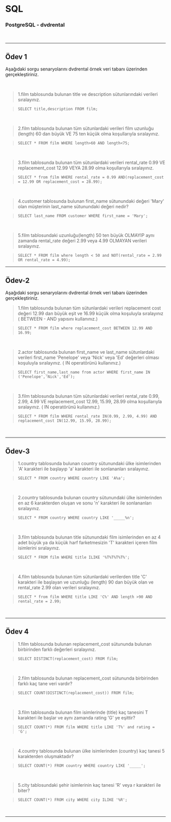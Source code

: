 # SQL

### PostgreSQL - dvdrental

<br>
<hr>

## Ödev 1

Aşağıdaki sorgu senaryolarını dvdrental örnek veri tabanı üzerinden gerçekleştiriniz.

<br>

> 1.film tablosunda bulunan title ve description sütunlarındaki verileri sıralayınız. 

>`SELECT title,description FROM film;`


<br>

> 2.film tablosunda bulunan tüm sütunlardaki verileri film uzunluğu (length) 60 dan büyük VE 75 ten küçük olma koşullarıyla sıralayınız.

> `SELECT * FROM film WHERE length>60 AND length<75;`

<br>

> 3.film tablosunda bulunan tüm sütunlardaki verileri rental_rate 0.99 VE replacement_cost 12.99 VEYA 28.99 olma koşullarıyla sıralayınız.

> `SELECT * from film WHERE rental_rate = 0.99 AND(replacement_cost = 12.99 OR replacement_cost = 28.99);`

<br>

> 4.customer tablosunda bulunan first_name sütunundaki değeri 'Mary' olan müşterinin last_name sütunundaki değeri nedir?

> `SELECT last_name FROM customer WHERE first_name = 'Mary';`

<br>

> 5.film tablosundaki uzunluğu(length) 50 ten büyük OLMAYIP aynı zamanda rental_rate değeri 2.99 veya 4.99 OLMAYAN verileri sıralayınız.

> `SELECT * FROM film where length < 50 and NOT(rental_rate = 2.99 OR rental_rate = 4.99);`

<hr>

## Ödev-2

Aşağıdaki sorgu senaryolarını dvdrental örnek veri tabanı üzerinden gerçekleştiriniz.



>1.film tablosunda bulunan tüm sütunlardaki verileri replacement cost değeri 12.99 dan büyük eşit ve 16.99 küçük olma koşuluyla sıralayınız ( BETWEEN - AND yapısını kullanınız.)

> `SELECT * FROM film where replacement_cost BETWEEN 12.99 AND 16.99;`


<br>

>2.actor tablosunda bulunan first_name ve last_name sütunlardaki verileri first_name 'Penelope' veya 'Nick' veya 'Ed' değerleri olması koşuluyla sıralayınız. ( IN operatörünü kullanınız.)

> `SELECT first_name,last_name from actor WHERE first_name IN ('Penelope','Nick','Ed');`



<br>

>3.film tablosunda bulunan tüm sütunlardaki verileri rental_rate 0.99, 2.99, 4.99 VE replacement_cost 12.99, 15.99, 28.99 olma koşullarıyla sıralayınız. ( IN operatörünü kullanınız.)

> `SELECT * FROM film WHERE rental_rate IN(0.99, 2.99, 4.99) AND replacement_cost IN(12.99, 15.99, 28.99);`

<br>
<hr>

## Ödev-3

>1.country tablosunda bulunan country sütunundaki ülke isimlerinden 'A' karakteri ile başlayıp 'a' karakteri ile sonlananları sıralayınız.

> `SELECT * FROM country WHERE country LIKE 'A%a';`

<br>

>2.country tablosunda bulunan country sütunundaki ülke isimlerinden en az 6 karakterden oluşan ve sonu 'n' karakteri ile sonlananları sıralayınız.

> `SELECT * FROM country WHERE country LIKE '_____%n';`

<br>

>3.film tablosunda bulunan title sütunundaki film isimlerinden en az 4 adet büyük ya da küçük harf farketmesizin 'T' karakteri içeren film isimlerini sıralayınız.

> `SELECT * FROM film WHERE title ILIKE '%T%T%T%T%';`

<br>


>4.film tablosunda bulunan tüm sütunlardaki verilerden title 'C' karakteri ile başlayan ve uzunluğu (length) 90 dan büyük olan ve rental_rate 2.99 olan verileri sıralayınız.

> `SELECT * from film WHERE title LIKE 'C%' AND length >90 AND rental_rate = 2.99;`

<br>
<hr>

## Ödev 4

>1.film tablosunda bulunan replacement_cost sütununda bulunan birbirinden farklı değerleri sıralayınız.

> `SELECT DISTINCT(replacement_cost) FROM film;`

<br>

>2.film tablosunda bulunan replacement_cost sütununda birbirinden farklı kaç tane veri vardır?

> `SELECT COUNT(DISTINCT(replacement_cost)) FROM film;`

<br>

>3.film tablosunda bulunan film isimlerinde (title) kaç tanesini T karakteri ile başlar ve aynı zamanda rating 'G' ye eşittir?

> `SELECT COUNT(*) FROM film WHERE title LIKE 'T%' and rating = 'G';`

<br>

>4.country tablosunda bulunan ülke isimlerinden (country) kaç tanesi 5 karakterden oluşmaktadır?

> `SELECT COUNT(*) FROM country WHERE country LIKE '_____';`

<br>

>5.city tablosundaki şehir isimlerinin kaç tanesi 'R' veya r karakteri ile biter?

> `SELECT COUNT(*) FROM city WHERE city ILIKE '%R';`

<br>
<hr>